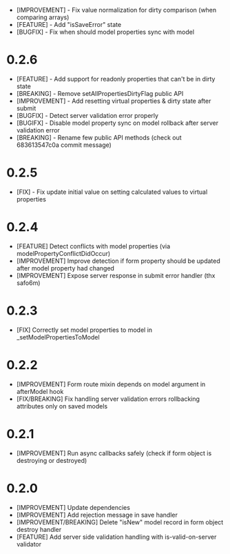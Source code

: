 - [IMPROVEMENT] - Fix value normalization for dirty comparison (when comparing arrays)
- [FEATURE] - Add "isSaveError" state
- [BUGFIX] - Fix when should model properties sync with model

# 0.2.6
- [FEATURE] - Add support for readonly properties that can't be in dirty state
- [BREAKING] - Remove setAllPropertiesDirtyFlag public API
- [IMPROVEMENT] - Add resetting virtual properties & dirty state after submit
- [BUGFIX] - Detect server validation error properly
- [BUGIFX] - Disable model property sync on model rollback after server validation error
- [BREAKING] - Rename few public API methods (check out 683613547c0a commit message)

# 0.2.5
- [FIX] - Fix update initial value on setting calculated values to virtual properties

# 0.2.4
- [FEATURE] Detect conflicts with model properties (via modelPropertyConflictDidOccur)
- [IMPROVEMENT] Improve detection if form property should be updated after model property had changed
- [IMPROVEMENT] Expose server response in submit error handler (thx safo6m)

# 0.2.3
- [FIX] Correctly set model properties to model in _setModelPropertiesToModel

# 0.2.2
- [IMPROVEMENT] Form route mixin depends on model argument in afterModel hook
- [FIX/BREAKING] Fix handling server validation errors rollbacking attributes only on saved models

# 0.2.1
- [IMPROVEMENT] Run async callbacks safely (check if form object is destroying or destroyed)

# 0.2.0
- [IMPROVEMENT] Update dependencies
- [IMPROVEMENT] Add rejection message in save handler
- [IMPROVEMENT/BREAKING] Delete "isNew" model record in form object destroy handler
- [FEATURE] Add server side validation handling with is-valid-on-server validator
